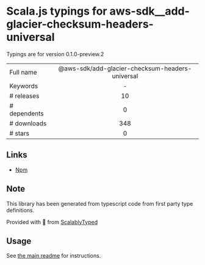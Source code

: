 
# Scala.js typings for aws-sdk__add-glacier-checksum-headers-universal

Typings are for version 0.1.0-preview.2



|                    |                 |
| ------------------ | :-------------: |
| Full name          | @aws-sdk/add-glacier-checksum-headers-universal |
| Keywords           | - |
| # releases         | 10 |
| # dependents       | 0 |
| # downloads        | 348 |
| # stars            | 0 |

## Links
- [Npm](https://www.npmjs.com/package/%40aws-sdk%2Fadd-glacier-checksum-headers-universal)
    


## Note
This library has been generated from typescript code from first party type definitions.

Provided with :purple_heart: from [ScalablyTyped](https://github.com/oyvindberg/ScalablyTyped)

## Usage
See [the main readme](../../readme.md) for instructions.


